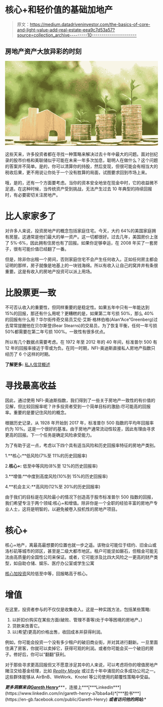 # 核心+和轻价值的基础加地产

> 原文：<https://medium.datadriveninvestor.com/the-basics-of-core-and-light-value-add-real-estate-eea9c7d53a57?source=collection_archive---------10----------------------->

## **房地产资产大放异彩的时刻**

![](img/99d36ff39aff9d48ac5483e929c21557.png)

这些天来，许多投资者都在寻找一种策略来解决过去十年中最大的问题。面对创纪录的股市价格和美联储似乎可能在未来一年多次加息，聪明人在做什么？这个问题的答案并不简单。是的，你可以清算你的持股，然后变现，但很可能会有相当大的税收后果，更不用说让你处于一个没有胜算的局面，试图要求回到市场上来。

哦，是的，还有一个方面要考虑。当你的资本安全地坐在现金中时，它的收益微不足道。在这种时候，当传统资产受到挑战，无法产生过去 10 年典型的持续回报时，有必要密切关注房地产。

# **比人家家多了**

对许多人来说，投资房地产的概念包括家庭住宅。今天，大约 64%的美国家庭拥有房屋。这通常是他们最大的单一资产。这一切都很好。过去几年，美国房价上涨了 5%-6%，因此拥有住房也有了回报。如果你足够幸运，在 2008 年买了一套房子，很有可能价值已经翻了一番。

但是，除非你出租一个房间，否则家庭住宅不会产生任何收入。正如任何房主都会证明的那样，房子就像是地基上的一块钱海绵。所以有收入让自己的窝井井有条很重要。这是有收入的房地产投资可以派上用场。

# **比股票更一致**

不可否认收入的重要性，但同样重要的是稳定性。如果五年中只有一年能达到 15%的回报，那还有什么用呢？更糟糕的是，如果第二年亏损 50%，那么 40%的回报有什么用？华尔街传奇交易员艾伦·艾斯·格林伯格(Alan“Ace”Greenberg)过去常常提醒他在贝尔斯登(Bear Stearns)的交易员，为了恢复平衡，任何一年亏损 50%都需要在第二年亏损 100%。一致性有很多优点。

所以有几个数据点需要考虑。在 1972 年至 2012 年的 40 年间，标准普尔 500 有 12 年的回报率接近于零或为负。在同一时期，NFI-奥迪斯直接私人房地产指数只经历了 6 个这样的时期。

**了解更多:** [私人信贷概述](https://www.dailyforexreport.com/private-credit-gareth-henry/)

# **寻找最高收益**

因此，通过使用 NFI-奥迪斯指数，我们得到了一些关于房地产一致性的有价值的见解，但比较回报率呢？许多投资者受到一个简单目标的激励:尽可能高的回报率。重要的是要记住风险的概念。

根据历史记录，从 1928 年开始到 2017 年，标准普尔 500 指数的平均年回报率约为 10%。这是一个很好的基准。由于房地产通常流动性较差，因此有理由寻求更高的回报。下一个任务是确定风险承受能力。

为了有助于这一点，考虑以下四个具有适当风险和历史回报率特征的房地产类别。

1.**核心:**低风险(7%至 11%的历史回报率)

2.**核心+:** 低至中等风险(8%至 12%的历史回报率)

3.**增值:**中度到高度风险(10%到 15%的历史回报率)

4.**机会主义:**高风险(12%至 20%的历史回报率)

由于我们的目标是在风险最小的情况下创造高于股市标准普尔 500 指数的回报，我们希望专注于两个领域:核心+和增值。除非你是一个全职的经验丰富的房地产专业人士，这将是明智的，以避免被卷入投机性的房地产项目。

# **核心+**

核心+地产，离最高最想要的位置也就一步之遥。该物业可能位于纽约、旧金山或洛杉矶等城市的郊区，甚至是二级大都市地区。租户可能坚如磐石，但租金可能无法由高质量的全国性公司来保证。或者，它可能涉及比四大风险之一更高的财产类型，如自助仓储、娱乐、医疗办公室或学生公寓

[核心加投资](https://www.investopedia.com/terms/c/coreplus.asp)风险低至中等，回报略高于核心。

# **增值**

在这里，投资者参与的不仅仅是收集收入。这是一种实践方法，包括某些策略:

1.  以折扣价购买在某些方面(破败、管理不善等)处于中等困境的房地产。)
2.  贷款来改善它。
3.  以(希望)更高的价格出售，收回成本并获得利润。

例如，你可能会投资一个没有多少租户的破旧商业街，并对其进行翻新。一旦里面住满了房客，你就可以卖掉它，获得可观的利润。或者你可能会买一个破旧的房子。修好后，你可以“翻翻”获利。

对于那些寻求更高回报但又不愿意涉足其中的人来说，可以考虑将你的增值房地产赌注交给基金经理，比如 [*Reality Mogle*](https://www.realtymogul.com/resource-center/articles/understanding-core-value-add-and-opportunistic-commercial-real-estate) 或过去十年中涌现的众多成功公司之一。这些群体能够从 AirBnB、WeWork、Knotel 等公司使用的颠覆性策略中受益。

***更多洞察来自***[***Gareth Henry***](https://www.bloomberg.com/research/stocks/private/person.asp?personId=32488465&privcapId=1689088&previousCapId=1689088&previousTitle=Angelo,%20Gordon%20&%20Co.)***，连接上***[***LinkedIn***](https://www.linkedin.com/in/gareth-henry-a7bba4a4)*[***脸书***](https://en-gb.facebook.com/public/Gareth-Henry) ***或者访问他的网站:****